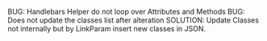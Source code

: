 BUG: Handlebars Helper do not loop over Attributes and Methods
BUG: Does not update the classes list after alteration
SOLUTION: Update Classes not internally but by LinkParam insert new classes in JSON.
